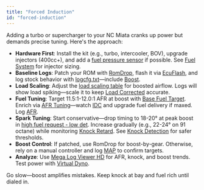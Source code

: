 ```yaml
---
title: "Forced Induction"
id: "forced-induction"
---
```


Adding a turbo or supercharger to your NC Miata cranks up power but demands precise tuning. Here's the approach:

* **Hardware First**: Install the kit (e.g., turbo, intercooler, BOV), upgrade injectors (400cc+), and add a [fuel pressure sensor](/diy-projects/fuel-pressure-sensor) if possible. See [Fuel System](/25l-l5-ve-knowledge-base/fuel-system) for injector sizing.
* **Baseline Logs**: Patch your ROM with [RomDrop](/tools-of-the-trade/romdrop), flash it via [EcuFlash](/tools-of-the-trade/ecuflash), and log stock behavior with [logcfg.txt](/data-logging/logcfg-txt)—include [Boost](/data-logging/calculated-fields#boost).
* **Load Scaling**: Adjust the [load scaling table](/25l-l5-ve-knowledge-base/25l-ecu#load-scaling-table) for boosted airflow. Logs will show load spiking—scale it to keep [Load Corrected](/nc-ecu-knowledge-base/math-and-formulas#load) accurate.
* **Fuel Tuning**: Target 11.5:1-12.0:1 AFR at boost with [Base Fuel Target](/nc-ecu-knowledge-base/base-fuel-target). Enrich via [AFR Tuning](/tuning/specific-tunes/afr-tuning)—watch [IDC](/glossary#i) and upgrade fuel delivery if maxed. Log [AFR](/data-logging/calculated-fields#afr).
* **Spark Tuning**: Start conservative—drop timing to 18-20° at peak boost in [high fuel request - low det](/25l-l5-ve-knowledge-base/25l-ecu#spark-base---high-fuel-request---low-det). Increase gradually (e.g., 22-24° on 91 octane) while monitoring [Knock Retard](/25l-l5-ve-knowledge-base/25l-ecu#spark-correction---knock-retard). See [Knock Detection](/nc-ecu-knowledge-base/knock-detection#forced-induction) for safer thresholds.
* **Boost Control**: If patched, use RomDrop for boost-by-gear. Otherwise, rely on a manual controller and log [MAP](/glossary#m) to confirm targets.
* **Analyze**: Use [Mega Log Viewer HD](/tools-of-the-trade/mega-log-viewer-hd) for AFR, knock, and boost trends. Test power with [Virtual Dyno](/tools-of-the-trade/virtual-dyno).

Go slow—boost amplifies mistakes. Keep knock at bay and fuel rich until dialed in.
